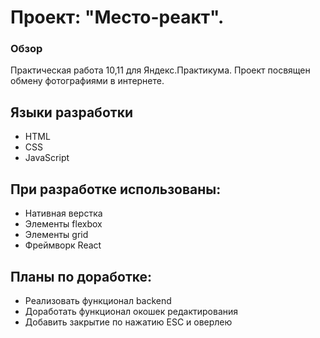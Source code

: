 # Проект: "Место-реакт".
### Обзор
Практическая работа 10,11 для Яндекс.Практикума. Проект посвящен обмену фотографиями в интернете.
## Языки разработки
* HTML
* CSS
* JavaScript

## При разработке использованы:
* Нативная верстка
* Элементы flexbox
* Элементы grid
* Фреймворк React

## Планы по доработке:
* Реализовать функционал backend
* Доработать функционал окошек редактирования
* Добавить закрытие по нажатию ESC и оверлею

